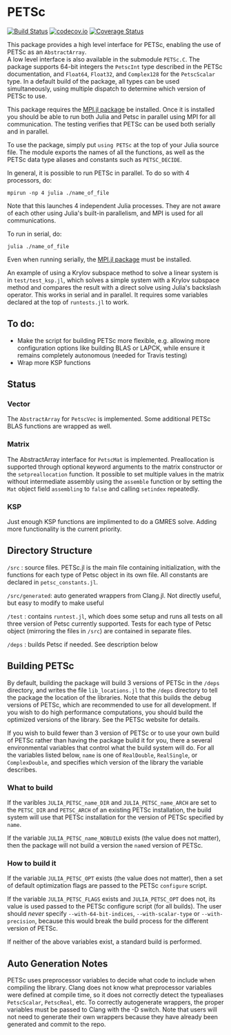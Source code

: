 # PETSc

[![Build Status](https://travis-ci.org/JuliaParallel/PETSc.jl.svg?branch=master)](https://travis-ci.org/JuliaParallel/PETSc.jl)
[![codecov.io](http://codecov.io/github/JuliaParallel/PETSc.jl/coverage.svg?branch=master)](http://codecov.io/github/JuliaParallel/PETSc.jl?branch=master)
[![Coverage Status](https://coveralls.io/repos/JuliaParallel/PETSc.jl/badge.svg?branch=master&service=github)](https://coveralls.io/github/JuliaParallel/PETSc.jl?branch=master)

This package provides a high level interface for PETSc, enabling the use of PETSc as an `AbstractArray`.  
A low level interface is also available in the submodule `PETSc.C`.
The package supports 64-bit integers the `PetscInt` type described in 
the PETSc documentation, and `Float64`, `Float32`, and `Complex128` for the 
`PetscScalar` type.  In a default build of the package, all types can be used
simultaneously, using multiple dispatch to determine which version of PETSc
to use.

This package requires the [MPI.jl package](https://github.com/JuliaParallel/MPI.jl) be installed.  Once it is installed you should be able to run both Julia and Petsc in parallel using MPI for all communication.  The testing verifies that PETSc can be used both serially and in parallel.

To use the package, simply put `using PETSc` at the top of your Julia source file.  The module exports the names of all the functions, as well as the PETSc data type aliases and constants such as `PETSC_DECIDE`.

In general, it is possible to run PETSc in parallel. To do so with 4 processors, do:

```
mpirun -np 4 julia ./name_of_file
```

Note that this launches 4 independent Julia processes.  They are not aware of each other using Julia's built-in parallelism, and MPI is used for all communications.  

To run in serial, do:
```
julia ./name_of_file
```

Even when running serially, the [MPI.jl package](https://github.com/JuliaParallel/MPI.jl) must be installed.


An example of using a Krylov subspace method to solve a linear system is in  `test/test_ksp.jl`, which solves a simple system with a Krylov subspace method and compares the result with a direct solve using Julia's backslash operator.  This works in serial and in parallel.  It requires some variables declared at the top of `runtests.jl` to work.



## To do:
  * Make the script for building PETSc more flexible, e.g. allowing more configuration options like building BLAS or LAPCK, while ensure it remains completely autonomous (needed for Travis testing)
  * Wrap more KSP functions

## Status
### Vector
  The `AbstractArray` for `PetscVec` is implemented.  Some additional PETSc 
  BLAS functions are wrapped as well.
### Matrix
 The AbstractArray interface for `PetscMat` is implemented.  Preallocation 
 is supported through optional keyword arguments to the matrix constructor or
 the `setpreallocation` function.  It possible to set multiple values in the 
  matrix without intermediate assembly using the `assemble` function or by 
 setting the `Mat` object field `assembling` to `false` and calling `setindex`
 repeatedly.

### KSP
 Just enough KSP functions are implimented to do a GMRES solve.  Adding more 
functionality is the current priority.

## Directory Structure
  `/src` : source files.  PETSc.jl is the main file containing initialization, with the functions for each type of Petsc object in its own file.  All constants are declared in `petsc_constants.jl`.

  `/src/generated`: auto generated wrappers from Clang.jl.  Not directly useful, but easy to modify to make useful

  `/test` : contains `runtest.jl`, which does some setup and runs all tests on all three version of Petsc currently supported.  Tests for each type of Petsc object (mirroring the files in `/src`) are contained in separate files.

  `/deps` : builds Petsc if needed.  See description below


## Building PETSc
By default, building the package will build 3 versions of PETSc in the `/deps` 
 directory, and writes the file `lib_locations.jl` to the `/deps` 
 directory to tell the package the location of the libraries.  Note that 
this builds the debug versions of PETSc, which are recommended to use for all 
development.  If you wish to do high performance computations, you should 
build the optimized versions of the library.  See the PETSc website for 
details.

If you wish to build fewer than 3 version of PETSc or to use your own build 
of PETSc rather than having the package build it for you, there a several 
environmental variables that control what the build system will do.
For all the variables listed below, `name` is one of `RealDouble`, `RealSingle`,
or `ComplexDouble`, and specifies which version of the library the variable
describes.

### What to build
If the varibles `JULIA_PETSC_name_DIR` and `JULIA_PETSC_name_ARCH` are set to 
the `PETSC_DIR` and `PETSC_ARCH` of an existing PETSc installation, the build 
system will use that PETSc installation for the version of PETSc specified by
`name`.

If the variable `JULIA_PETSC_name_NOBUILD` exists (the value does not matter),
then the package will not build a version the `name`d version of PETSc.

### How to build it
If the variable `JULIA_PETSC_OPT` exists (the value does not matter), then 
a set of default optimization flags are passed to the PETSc `configure` 
script.

If the variable `JULIA_PETSC_FLAGS` exists and `JULIA_PETSC_OPT` does not, 
its value is used passed to the 
PETSc configure script (for all builds).  The user should *never* specify `--with-64-bit-indices`, `--with-scalar-type` or `--with-precision`, because this 
would break the build process for the different version of PETSc.

If neither of the above variables exist, a standard build is performed.


## Auto Generation Notes
PETSc uses preprocessor variables to decide what code to include when compiling 
the library.  Clang does not know what preprocessor variables were defined at 
compile time, so it does not correctly detect the typealiases `PetscScalar`, `PetscReal`, etc.  To correctly autogenerate wrappers, the proper variables must be passed to Clang with the -D switch.  Note that users will not need to generate their own wrappers because they have already been generated and commit to the repo.
